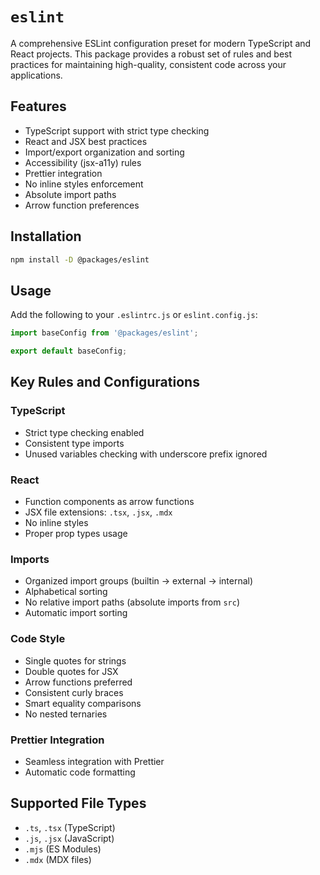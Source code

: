 # `eslint`

A comprehensive ESLint configuration preset for modern TypeScript and React projects. This package provides a robust set of rules and best practices for maintaining high-quality, consistent code across your applications.

## Features

- TypeScript support with strict type checking
- React and JSX best practices
- Import/export organization and sorting
- Accessibility (jsx-a11y) rules
- Prettier integration
- No inline styles enforcement
- Absolute import paths
- Arrow function preferences

## Installation

```bash
npm install -D @packages/eslint
```

## Usage

Add the following to your `.eslintrc.js` or `eslint.config.js`:

```javascript
import baseConfig from '@packages/eslint';

export default baseConfig;
```

## Key Rules and Configurations

### TypeScript
- Strict type checking enabled
- Consistent type imports
- Unused variables checking with underscore prefix ignored

### React
- Function components as arrow functions
- JSX file extensions: `.tsx`, `.jsx`, `.mdx`
- No inline styles
- Proper prop types usage

### Imports
- Organized import groups (builtin → external → internal)
- Alphabetical sorting
- No relative import paths (absolute imports from `src`)
- Automatic import sorting

### Code Style
- Single quotes for strings
- Double quotes for JSX
- Arrow functions preferred
- Consistent curly braces
- Smart equality comparisons
- No nested ternaries

### Prettier Integration
- Seamless integration with Prettier
- Automatic code formatting

## Supported File Types

- `.ts`, `.tsx` (TypeScript)
- `.js`, `.jsx` (JavaScript)
- `.mjs` (ES Modules)
- `.mdx` (MDX files)
